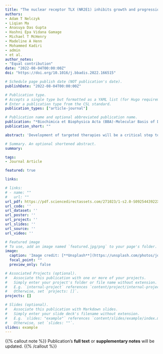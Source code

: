 ```yaml
---
title: "The nuclear receptor TLX (NR2E1) inhibits growth and progression of triple-negative breast cancer"
authors:
- Adam T Nelczyk
- Liqian Ma
- Anasuya Das Gupta
- Hashni Epa Vidana Gamage
- Michael T McHenry
- Madeline A Henn
- Mohammed Kadiri
- admin
- et al.
author_notes:
- "Equal contribution"
date: "2022-08-04T00:00:00Z"
doi: "https://doi.org/10.1016/j.bbadis.2022.166515"

# Schedule page publish date (NOT publication's date).
publishDate: "2022-08-04T00:00:00Z"

# Publication type.
# Accepts a single type but formatted as a YAML list (for Hugo requirements).
# Enter a publication type from the CSL standard.
publication_types: ["article-journal"]

# Publication name and optional abbreviated publication name.
publication: "*Biochimica et Biophysica Acta (BBA)-Molecular Basis of Disease, 1868*, 11"
publication_short: ""

abstract: 'Development of targeted therapies will be a critical step towards reducing the mortality associated with triple-negative breast cancer (TNBC). To achieve this, we searched for targets that met three criteria: (1) pharmacologically targetable, (2) expressed in TNBC, and (3) expression is prognostic in TNBC patients. Since nuclear receptors have a well-defined ligand-binding domain and are thus highly amenable to small-molecule intervention, we focused on this class of protein. Our analysis identified TLX (NR2E1) as a candidate. Specifically, elevated tumoral TLX expression was associated with prolonged recurrence-free survival and overall survival for breast cancer patients with either estrogen receptor alpha (ERα)-negative or basal-like tumors. Using two TNBC cell lines, we found that stable overexpression of TLX impairs in vitro proliferation. RNA-Seq analysis revealed that TLX reduced the expression of genes implicated in epithelial-mesenchymal transition (EMT), a cellular program known to drive metastatic progression. Indeed, TLX overexpression significantly decreased cell migration and invasion, and robustly decreased the metastatic capacity of TNBC cells in murine models. We identify SERPINB2 as a likely mediator of these effects. Taken together, our work indicates that TLX impedes the progression of TNBC. Several ligands have been shown to regulate the transcriptional activity of TLX, providing a framework for the future development of this receptor for therapeutic intervention.'

# Summary. An optional shortened abstract.
summary: 

tags:
- Journal Article

featured: true

links:

# links:
# - name: ""
#   url: ""
url_pdf: https://pdf.sciencedirectassets.com/271023/1-s2.0-S0925443922X00094/1-s2.0-S0925443922001867/main.pdf?X-Amz-Security-Token=IQoJb3JpZ2luX2VjENP%2F%2F%2F%2F%2F%2F%2F%2F%2F%2FwEaCXVzLWVhc3QtMSJIMEYCIQDmenOGq2y2Fvsux%2Fb5meGiBk0xdER1rUT9W474lKEvJQIhAKyfIjOGsC5zlBBOkJe9RWcI1%2FHmn0VYKbBPpY8%2FErZlKrEFCDwQBRoMMDU5MDAzNTQ2ODY1IgxYw4RqKNykZ%2FK6eOgqjgV6h3jxXHOq6SBXNSM4OaQI6cArQ%2BAKNKTz6UMuLPrTtCc2caoyyTlqy8XbxSvh%2Bynrn7kR%2FphGmnkRSjAlbwwtUt1HBzGWWf9WNzFBekTs5fo8CwW%2B87BhcTOwosHVRuxJib527U7ngvDVAAueQplk2Wl1OQUWUYSy3NlhSLOM1K7P2l2gWcCxPYjgUs5XEKGgzXiknzr2cEEXnezEFlZGBDhyATU3qX8%2BGf39tfnPjj4f%2Bt40bZxgLLWUo7d5ry4xKuG0TZLbREduEpx9ij0bRFJLEKWvIVseX0%2BJyNvElvV%2FvbDZFUYMvzx3FlmAFiZrhOWGM5tyN7GZ12Pww60Y2lbx4Yheex46jq%2BxXTzbciqoYj4Oj1w6AiHsgyLyJ7hely75fSaTvz5rin98VAvUwq2XNc6i32au29q6R8X1mb8C%2BL9CwBwhhs%2F0J9SZ4Ox8I%2BuH5W9gRTJNujIzUCI7qFEykOxhbeLGdbidlKseD0MG3Djg%2Fd2aSMUO1cVtyZngLN6ekbTzmFsWbKujdNoRGoFExMQnetn3Xk50L4OcuQvm57oaej63C1TMUn%2BCbfoXh8iSDhP2md%2Bu2MFwmSbGp%2B3HRhLD1y%2FYBdLE9hJarRwdwQE8QocPV4zRLJmeROAp4gpXvhjcbtPNSI67PHWguG6Kt4vcbZHtbG9nw1zl0Qg%2BJFpzKuicG37uD1zXCipZeGfAk6BlX%2Bh5h5U5G8jA4A%2BU%2FQb2uQE5OijpK25aA4w3JQJQYzUEOHKbnCz42%2BCSwtrboWWaJPpiVSahg4a%2FP1OD%2F0JErhHA06pxIvy8UcQoWSdkfxpS7H5tMP%2BHDIu6zzY9KHYiQlTwlKSqByZ4IYkvTjSuDCk2xbO2hqIw9Z7HuAY6sAEgSdhlV7VBvOztoLax3U4bIoz0xifou5lio0H8%2F6wNC2BGmIJ81tmytyG0ARuGKWuQWU5bO519D7ur0tZZ9PiUM6I%2BNCmBawkmB5lbLNWPP6b6wOhKrxEZqVGCzz8qae3GU30EvUUiMmRY3okXVS35wc9M%2Bl0BeEG7ZBZ5oFVdBfwJGyluX5WEs8RPMY2QIUWApQPCxd%2F0tRWql4k9MPzdXztTiZx1rykUEpT6Co7eDw%3D%3D&X-Amz-Algorithm=AWS4-HMAC-SHA256&X-Amz-Date=20241018T035755Z&X-Amz-SignedHeaders=host&X-Amz-Expires=300&X-Amz-Credential=ASIAQ3PHCVTYZDPNJ6S5%2F20241018%2Fus-east-1%2Fs3%2Faws4_request&X-Amz-Signature=27b1b59a2d6563e61208930987ae71de137457f9a68f9869d3f70df8d5d4718f&hash=0d7f92742bc56d7e6a36281e67bdf09c3a6e0dea45aecb92142190b1a549fb15&host=68042c943591013ac2b2430a89b270f6af2c76d8dfd086a07176afe7c76c2c61&pii=S0925443922001867&tid=spdf-bc52135d-67a9-462b-89a1-a31269ce2c52&sid=227e28993c5a2341ae089d941d3b3d5ed64dgxrqa&type=client&tsoh=d3d3LnNjaWVuY2VkaXJlY3QuY29t&ua=0f155d07535a590058505d&rr=8d459b65389a1103&cc=us
url_code: ''
url_dataset: ''
url_poster: ''
url_project: ''
url_slides: ''
url_source: ''
url_video: ''

# Featured image
# To use, add an image named `featured.jpg/png` to your page's folder. 
image:
  caption: 'Image credit: [**Unsplash**](https://unsplash.com/photos/jdD8gXaTZsc)'
  focal_point: ""
  preview_only: false

# Associated Projects (optional).
#   Associate this publication with one or more of your projects.
#   Simply enter your project's folder or file name without extension.
#   E.g. `internal-project` references `content/project/internal-project/index.md`.
#   Otherwise, set `projects: []`.
projects: []

# Slides (optional).
#   Associate this publication with Markdown slides.
#   Simply enter your slide deck's filename without extension.
#   E.g. `slides: "example"` references `content/slides/example/index.md`.
#   Otherwise, set `slides: ""`.
slides: example
---
```


{{% callout note %}}
Publication’s **full text** or **supplementary notes** will be updated.
{{% /callout %}}


